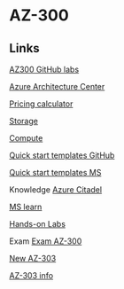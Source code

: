 # AZ-300

## Links

[AZ300 GitHub labs](https://github.com/MicrosoftLearning/AZ-300-MicrosoftAzureArchitectTechnologies)

[Azure Architecture Center](https://docs.microsoft.com/en-us/azure/architecture/)

[Pricing calculator](https://azure.microsoft.com/en-us/pricing/calculator)

[Storage](https://azure.microsoft.com/en-us/pricing/details/storage/)

[Compute](https://azure.microsoft.com/en-us/pricing/details/virtual-machines/windows/)

[Quick start templates GitHub](https://github.com/Azure/azure-quickstart-templates)

[Quick start templates MS](https://azure.microsoft.com/en-us/resources/templates/)

Knowledge
[Azure Citadel](https://azurecitadel.com/)

[MS learn](https://docs.microsoft.com/en-us/learn/)

[Hands-on Labs](https://www.microsoft.com/handsonlabs/selfpacedlabs)

Exam
[Exam AZ-300](https://docs.microsoft.com/en-us/learn/certifications/exams/az-300)

[New AZ-303](https://docs.microsoft.com/en-us/learn/certifications/exams/az-303)

[AZ-303 info](https://build5nines.com/az-303-microsoft-azure-architect-technologies-certification-exam/)
[]()
[]()
[]()
